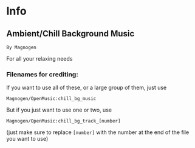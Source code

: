 # Info
## Ambient/Chill Background Music
`By Magnogen`

For all your relaxing needs

### Filenames for crediting:
If you want to use all of these, or a large group of them, just use
```
Magnogen/OpenMusic:chill_bg_music
```
But if you just want to use one or two, use
```
Magnogen/OpenMusic:chill_bg_track_[number]
```
(just make sure to replace ` [number] ` with the number at the end of the file you want to use)
